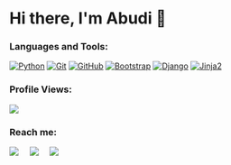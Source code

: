 # Hi there, I'm Abudi 👋



### Languages and Tools:

[![Python](https://img.shields.io/badge/-Python-3776AB?style=flat-square&logo=python&logoColor=white)](https://www.python.org/)
[![Git](https://img.shields.io/badge/-Git-F05032?style=flat-square&logo=git&logoColor=white)](https://git-scm.com/)
[![GitHub](https://img.shields.io/badge/-GitHub-181717?style=flat-square&logo=github)](https://github.com/)
[![Bootstrap](https://img.shields.io/badge/-Bootstrap-563D7C?style=flat-square&logo=bootstrap)](https://getbootstrap.com/)
[![Django](https://img.shields.io/badge/-Django-092E20?style=flat-square&logo=django)](https://www.djangoproject.com/)
[![Jinja2](https://img.shields.io/badge/-Jinja2-B41717?style=flat-square&logo=jinja)](https://jinja.palletsprojects.com/en/3.0.x/)

### Profile Views:

![](https://komarev.com/ghpvc/?username=Abudi-seid10)
### Reach me:

<p>
  <a target="_blank"href="https://www.linkedin.com/in/abudiseid071/"><img src="https://img.shields.io/badge/linkedin-%230077B5.svg?&style=for-the-badge&logo=linkedin&logoColor=white" /></a>&nbsp;&nbsp;&nbsp;&nbsp;
  <a target="_blank"href="https://twitter.com/abudialfarah"><img src="https://img.shields.io/badge/twitter-%231DA1F2.svg?&style=for-the-badge&logo=twitter&logoColor=white" /></a>&nbsp;&nbsp;&nbsp;&nbsp;
  <a href="mailto:abduseid28+git@gmail.com?subject=Hello%20Ileri,%20From%20Github"><img src="https://img.shields.io/badge/gmail-%23D14836.svg?&style=for-the-badge&logo=gmail&logoColor=white" /></a>&nbsp;&nbsp;&nbsp;&nbsp;
</p>
